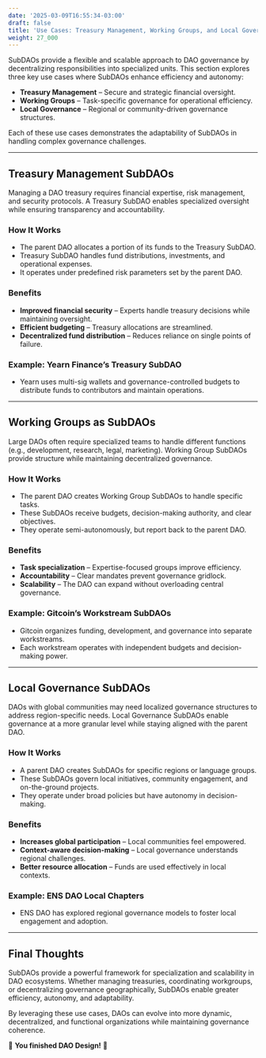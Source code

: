 ```yaml
---
date: '2025-03-09T16:55:34-03:00'
draft: false
title: 'Use Cases: Treasury Management, Working Groups, and Local Governance'
weight: 27_000
---
```


SubDAOs provide a flexible and scalable approach to DAO governance by decentralizing responsibilities into specialized units. This section explores three key use cases where SubDAOs enhance efficiency and autonomy:  

- **Treasury Management** – Secure and strategic financial oversight.  
- **Working Groups** – Task-specific governance for operational efficiency.  
- **Local Governance** – Regional or community-driven governance structures.  

Each of these use cases demonstrates the adaptability of SubDAOs in handling complex governance challenges.  

---

## **Treasury Management SubDAOs**  

Managing a DAO treasury requires financial expertise, risk management, and security protocols. A Treasury SubDAO enables specialized oversight while ensuring transparency and accountability.  

### **How It Works**  
- The parent DAO allocates a portion of its funds to the Treasury SubDAO.  
- Treasury SubDAO handles fund distributions, investments, and operational expenses.  
- It operates under predefined risk parameters set by the parent DAO.  

### **Benefits**  
- **Improved financial security** – Experts handle treasury decisions while maintaining oversight.  
- **Efficient budgeting** – Treasury allocations are streamlined.  
- **Decentralized fund distribution** – Reduces reliance on single points of failure.  

### **Example: Yearn Finance’s Treasury SubDAO**  
- Yearn uses multi-sig wallets and governance-controlled budgets to distribute funds to contributors and maintain operations.  

---

## **Working Groups as SubDAOs**  

Large DAOs often require specialized teams to handle different functions (e.g., development, research, legal, marketing). Working Group SubDAOs provide structure while maintaining decentralized governance.  

### **How It Works**  
- The parent DAO creates Working Group SubDAOs to handle specific tasks.  
- These SubDAOs receive budgets, decision-making authority, and clear objectives.  
- They operate semi-autonomously, but report back to the parent DAO.  

### **Benefits**  
- **Task specialization** – Expertise-focused groups improve efficiency.  
- **Accountability** – Clear mandates prevent governance gridlock.  
- **Scalability** – The DAO can expand without overloading central governance.  

### **Example: Gitcoin’s Workstream SubDAOs**  
- Gitcoin organizes funding, development, and governance into separate workstreams.  
- Each workstream operates with independent budgets and decision-making power.  

---

## **Local Governance SubDAOs**  

DAOs with global communities may need localized governance structures to address region-specific needs. Local Governance SubDAOs enable governance at a more granular level while staying aligned with the parent DAO.  

### **How It Works**  
- A parent DAO creates SubDAOs for specific regions or language groups.  
- These SubDAOs govern local initiatives, community engagement, and on-the-ground projects.  
- They operate under broad policies but have autonomy in decision-making.  

### **Benefits**  
- **Increases global participation** – Local communities feel empowered.  
- **Context-aware decision-making** – Local governance understands regional challenges.  
- **Better resource allocation** – Funds are used effectively in local contexts.  

### **Example: ENS DAO Local Chapters**  
- ENS DAO has explored regional governance models to foster local engagement and adoption.  

---

## **Final Thoughts**  

SubDAOs provide a powerful framework for specialization and scalability in DAO ecosystems. Whether managing treasuries, coordinating workgroups, or decentralizing governance geographically, SubDAOs enable greater efficiency, autonomy, and adaptability.  

By leveraging these use cases, DAOs can evolve into more dynamic, decentralized, and functional organizations while maintaining governance coherence.  

🔖 **You finished DAO Design!** 🔖


